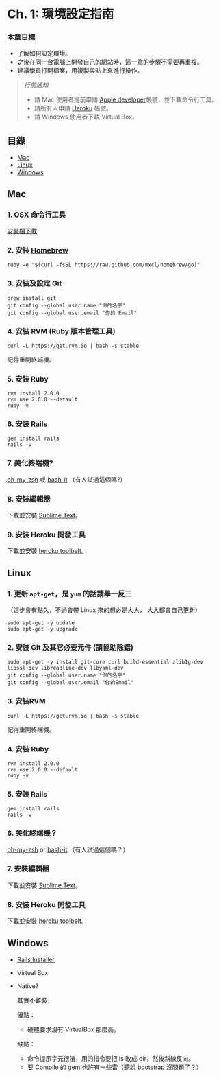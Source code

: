 # Ch. 1: 環境設定指南

### 本章目標

* 了解如何設定環境。
* 之後在同一台電腦上開發自己的網站時，這一章的步驟不需要再重複。
* 建議學員打開檔案，用複製與貼上來進行操作。

>  *行前通知:*
>
>  * 請 Mac 使用者提前申請 [Apple developer](https://developer.apple.com/downloads/index.action)帳號，並下載命令行工具。
>  * 請所有人申請 [Heroku](https://www.heroku.com/) 帳號。
>  * 請 Windows 使用者下載 Virtual Box。

## 目錄

* [Mac](#mac)
* [Linux](#linux)
* [Windows](#windows)

## Mac

### 1. OSX 命令行工具

  [安裝檔下載](https://github.com/kennethreitz/osx-gcc-installer/downloads)

### 2. 安裝 [Homebrew](http://brew.sh/index_zh-tw.html)

    ruby -e "$(curl -fsSL https://raw.github.com/mxcl/homebrew/go)"

### 3. 安裝及設定 Git

    brew install git
    git config --global user.name "你的名字"
    git config --global user.email "你的 Email"

### 4. 安裝 RVM (Ruby 版本管理工具)

    curl -L https://get.rvm.io | bash -s stable

  記得重開終端機。

### 5. 安裝 Ruby

    rvm install 2.0.0
    rvm use 2.0.0 --default
    ruby -v

### 6. 安裝 Rails

    gem install rails
    rails -v

### 7. 美化終端機?

  [oh-my-zsh](https://github.com/robbyrussell/oh-my-zsh) 或 [bash-it](https://github.com/revans/bash-it) （有人試過這個嗎?）

### 8. 安裝編輯器

  下載並安裝 [Sublime Text](http://www.sublimetext.com/)。

### 9. 安裝 Heroku 開發工具

  下載並安裝 [heroku toolbelt](https://toolbelt.heroku.com/)。

## Linux

### 1. 更新 `apt-get`，是 `yum` 的話請舉一反三

  （這步會有點久，不過會帶 Linux 來的想必是大大， 大大都會自己更新）

    sudo apt-get -y update
    sudo apt-get -y upgrade

### 2. 安裝 Git 及其它必要元件 (請協助除錯)

    sudo apt-get -y install git-core curl build-essential zlib1g-dev libssl-dev libreadline-dev libyaml-dev
    git config --global user.name "你的名字"
    git config --global user.email "你的Email"

### 3. 安裝RVM

    curl -L https://get.rvm.io | bash -s stable

  記得重開終端機。

### 4. 安裝 Ruby

    rvm install 2.0.0
    rvm use 2.0.0 --default
    ruby -v

### 5. 安裝 Rails

    gem install rails
    rails -v

### 6. 美化終端機？

  [oh-my-zsh](https://github.com/robbyrussell/oh-my-zsh) or [bash-it](https://github.com/revans/bash-it) （有人試過這個嗎？）

### 7. 安裝編輯器

  下載並安裝 [Sublime Text](http://www.sublimetext.com/)。

### 8. 安裝 Heroku 開發工具

  下載並安裝 [heroku toolbelt](https://toolbelt.heroku.com/)。

## Windows

* [Rails Installer](http://railsinstaller.org/en)

* Virtual Box

* Native?

  其實不難裝

  優點：

  * 硬體要求沒有 VirtualBox 那麼高。

  缺點：

  * 命令提示字元很渣，用的指令要把 ls 改成 dir，然後斜線反向。
  * 要 Compile 的 gem 也許有一些雷（聽說 bootstrap 沒問題了？）
